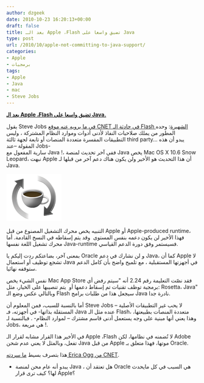 ```yaml
---
author: dzgeek
date: 2010-10-23 16:20:13+00:00
draft: false
title: بعد الـ Apple ،Flash تضيق واسعا على Java
type: post
url: /2010/10/apple-not-committing-to-java-support/
categories:
- Apple
- برمجيات
tags:
- Apple
- Java
- mac
- Steve Jobs
---
```


**[بعد الـ Apple ،Flash تضيق واسعا على Java.](https://www.it-scoop.com/2010/10/apple-not-committing-to-java-support)**




يقول Steve Jobs [في ما يرويه عنه موقع CNET في حادثة الـ Flash الشهيرة](http://news.cnet.com/8301-30685_3-20003742-264.html): وحده المطور من يملك صلاحيات النفاذ لأدنى أدوات وموارد النظام المشتركة ، وليس التطبيقات المفسرة متعددة المنصات أو تابعة لجهة ثالثة third party... يبدو أن هذه المقولة –عند Jobs- سارية المفعول مع Java !، ففي آخر تحديث لمنصة Java يخص Mac OS X 10.6 Snow Leopard، نبهت Apple أن هذا التحديث هو الأخير ولن يكون هناك دعم آخر من قبلها لـ Java.


[![](Picture_63.png)
](https://www.it-scoop.com/2010/10/apple-not-committing-to-java-support)

التنبيه يخص محرك التشغيل المصنوع من قبل Apple أو Apple-produced runtime، فهذا الأخير لن يكون دعمه بنفس المستوى  وقد يتم إسقاطه في النسخ القادمة. أما محرك تشغيل اللغة نفسها Java-runtime فسيستمر وفق دورة الدعم القياسي.

بمعنى آخر، بضاعتكم ردت إليكم يا Oracle و لن نشارك في دعم Java، كما أن Apple لا تشجع توظيف أو استعمال Java في أجهزتها المستقبلية ، مع تلميح واضح بأن كامل الدعم ستوقفه نهائيا.

نفس الشيء يخص Mac App Store فقد نصّت التعليمة رقم 2.24 أنه "سيتم رفض أي برمجية توظف تقنيات تم إسقاط دعمها أو  يتم تنصيبها على الخيار، مثل: Rosetta، Java" وبالتالي عكس وضع الـ Flash سيجعل هذا من طلبات برامج Java نادرة جدا.

أما بالنسبة للسبب، فمن المعلوم أن Steve Jobs لا يحب غير التطبيقات الأصلية – المستقلة بذاتها- في أجهزته، فـ Java عنده مثل الـ Flash، متعددة المنصات بطبيعتها، وهذا يعني أنها مبنية على وجه يستعمل أدنى قاسم مشترك – لموارد النظام- . فبالنسبة لـ Jobs، هي مريعة !.

في الأخير هذا القرار مشابه لقرار الـ Apple ،Flash لا تُضمنه في نظامها، لكن Adobe تفعل، وبالمثل لا يعني عدم شحن Java من قبل Apple موتها، فهذا متعلق بـ Oracle.

هذا بتصرف بسيط [ما سردته Erica Ogg من CNET](http://news.cnet.com/8301-31021_3-20020338-260.html?part=rss&tag=feed&subj=News-Apple).

- يبدو أنه عام محن لمنصة Java ، هل تعتقد أن Oracle هي السبب في كل مايحدث لها؟ كيف ترى قرار Apple؟
